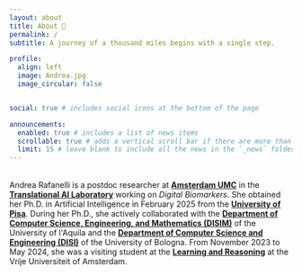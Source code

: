 ```yaml
---
layout: about
title: About 🍃
permalink: /
subtitle: A journey of a thousand miles begins with a single step.

profile:
  align: left
  image: Andrea.jpg
  image_circular: false 


social: true # includes social icons at the bottom of the page

announcements:
  enabled: true # includes a list of news items
  scrollable: true # adds a vertical scroll bar if there are more than 3 news items
  limit: 15 # leave blank to include all the news in the `_news` folder
---
```

<div style="margin-top: 2rem;"></div> 


Andrea Rafanelli is a postdoc researcher at **[Amsterdam UMC](https://www.amc.nl/web/home.htm)** in the **[Translational AI Laboratory](https://trailab.nl/)** working on _Digital Biomarkers_.
She obtained her Ph.D. in Artificial Intelligence in February 2025 from the **[University of Pisa](https://phd-ai-society.di.unipi.it/students/andrea-rafanelli/)**. During her Ph.D., she actively collaborated with the **[Department of Computer Science, Engineering, and Mathematics (DISIM)](https://www.disim.univaq.it)** of the University of l'Aquila and the **[Department of Computer Science and Engineering (DISI)](https://apice.unibo.it/xwiki/bin/view/AndreaRafanelli/)** of the University of Bologna.
From November 2023 to May 2024, she was a visiting student at the **[Learning and Reasoning](https://lr.cs.vu.nl/about/people)** at the Vrije Universiteit of Amsterdam. 
<br/>

<div style="margin-top: 3rem;"></div> 
